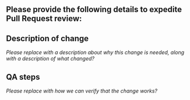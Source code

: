 ## Please provide the following details to expedite Pull Request review:

## Description of change

*Please replace with a description about why this change is needed, along with a description of what changed?*

## QA steps

*Please replace with how we can verify that the change works?*

